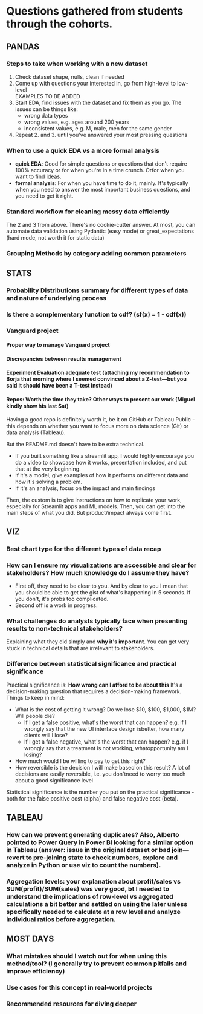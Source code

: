 # Questions gathered from students through the cohorts.

## PANDAS

### Steps to take when working with a new dataset  
1. Check dataset shape, nulls, clean if needed  
2. Come up with questions your interested in, go from high-level to low-level    
EXAMPLES TO BE ADDED
3. Start EDA, find issues with the dataset and fix them as you go. The issues can be things like:
    * wrong data types
    * wrong values, e.g. ages around 200 years
    * inconsistent values, e.g. M, male, men for the same gender
4. Repeat 2. and 3. until you've answered your most pressing questions

### When to use a quick EDA vs a more formal analysis
* **quick EDA**: Good for simple questions or questions that don't require 100% accuracy or for when you're in a time crunch. Orfor when you want to find ideas.
* **formal analysis**: For when you have time to do it, mainly. It's typically when you need to answer the most important business questions, and you need to get it right.

### Standard workflow for cleaning messy data efficiently
The 2 and 3 from above. There's no cookie-cutter answer. At most, you can automate data validation using Pydantic (easy mode) or great_expectations (hard mode, not worth it for static data)

### Grouping Methods by category adding common parameters

## STATS

### Probability Distributions summary for different types of data and nature of underlying process

### Is there a complementary function to cdf?  (sf(x) = 1 - cdf(x))

### Vanguard project

#### Proper way to manage Vanguard project

#### Discrepancies between results management

#### Experiment Evaluation adequate test (attaching my recommendation to Borja that morning where I seemed convinced about a Z-test—but you said it should have been a T-test instead)

#### Repos: Worth the time they take? Other ways to present our work (Miguel kindly show his last Sat)
Having a good repo is definitely worth it, be it on GitHub or Tableau Public - this depends on whether you want to focus more on data science (Git) or data analysis (Tableau).

But the README.md doesn't have to be extra technical. 
* If you built something like a streamlit app, I would highly encourage you do a video to showcase how it works, presentation included, and put that at the very beginning. 
* If it's a model, give examples of how it performs on different data and how it's solving a problem. 
* If it's an analysis, focus on the impact and main findings 

Then, the custom is to give instructions on how to replicate your work, especially for Streamlit apps and ML models. Then, you can get into the main steps of what you did. But product/impact always come first.

## VIZ

### Best chart type for the different types of data recap

### How can I ensure my visualizations are accessible and clear for stakeholders? How much knowledge do I assume they have?  
* First off, they need to be clear to you. And by clear to you I mean that you should be able to get the gist of what's happening in 5 seconds. If you don't, it's probs too complicated.
* Second off is a work in progress.

### What challenges do analysts typically face when presenting results to non-technical stakeholders?  
Explaining what they did simply and **why it's important**. You can get very stuck in technical details that are irrelevant to stakeholders.  

### Difference between statistical significance and practical significance

Practical significance is: **How wrong can I afford to be about this** It's a decision-making question that requires a decision-making framework. Things to keep in mind:
* What is the cost of getting it wrong? Do we lose $10, $100, $1,000, $1M? Will people die?
    * If I get a false positive, what's the worst that can happen? e.g. if I wrongly say that the new UI interface design isbetter, how many clients will I lose?
    * If I get a false negative, what's the worst that can happen? e.g. if I wrongly say that a treatment is not working, whatopportunity am I losing?
* How much would I be willing to pay to get this right? 
* How reversible is the decision I will make based on this result? A lot of decisions are easily reversible, i.e. you don'tneed to worry too much about a good significance level

Statistical significance is the number you put on the practical significance - both for the false positive cost (alpha) and false negative cost (beta).

## TABLEAU

### How can we prevent generating duplicates? Also, Alberto pointed to Power Query in Power BI looking for a similar option in Tableau (answer: issue in the original dataset or bad join—revert to pre-joining state to check numbers, explore and analyze in Python or use viz to count the numbers).

### Aggregation levels: your explanation about profit/sales vs SUM(profit)/SUM(sales) was very good, bt I needed to understand the implications of row-level vs aggregated calculations a bit better and settled on using the later unless specifically needed to calculate at a row level and analyze individual ratios before aggregation.

## MOST DAYS

### What mistakes should I watch out for when using this method/tool? (I generally try to prevent common pitfalls and improve efficiency)

### Use cases for this concept in real-world projects

### Recommended resources for diving deeper